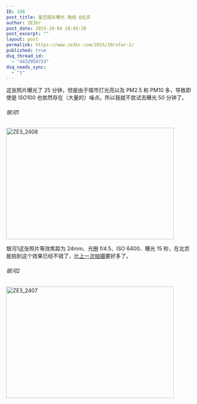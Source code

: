 ```yaml
---
ID: 198
post_title: 星空超长曝光 拖线 @北京
author: ZE3kr
post_date: 2015-10-04 18:45:20
post_excerpt: ""
layout: post
permalink: https://www.ze3kr.com/2015/10/star-2/
published: true
dsq_thread_id:
  - "4432959723"
dsq_needs_sync:
  - "1"
---
```

这张照片曝光了 25 分钟，但是由于城市灯光亮以及 PM2.5 和 PM10 多，导致即使是 ISO100 也依然存在（大量的）噪点。所以我就不尝试去曝光 50 分钟了。
<h6>银河1</h6>
<a href="https://media.landcement.com/sites/2/20160131133548/ZE3_2408.jpg" rel="attachment wp-att-806"><img src="https://media.landcement.com/sites/2/20160131133548/ZE3_2408-450x300.jpg" alt="ZE3_2408" width="450" height="300" class="aligncenter size-medium wp-image-806" /></a>

银河1这张照片等效焦距为 24mm、光圈 f/4.5、ISO 6400、曝光 15 秒，在北京能拍到这个效果已经不错了，比<a href="https://ze3kr.com/2015/09/star/">上一次拍摄</a>要好多了。
<h6>银河2</h6>
<a href="https://media.landcement.com/sites/2/20160131133613/ZE3_2407.jpg" rel="attachment wp-att-807"><img src="https://media.landcement.com/sites/2/20160131133613/ZE3_2407-450x300.jpg" alt="ZE3_2407" width="450" height="300" class="aligncenter size-medium wp-image-807" /></a>